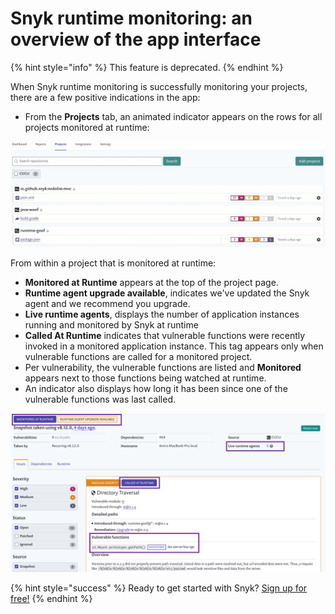 # Snyk runtime monitoring: an overview of the app interface

{% hint style="info" %}
This feature is deprecated.
{% endhint %}

When Snyk runtime monitoring is successfully monitoring your projects, there are a few positive indications in the app:

* From the **Projects** tab, an animated indicator appears on the rows for all projects monitored at runtime:

![ProjectsPage\_Filter\_GitHub.gif](../../.gitbook/assets/uuid-520448e8-52c7-250a-be13-df4e4518560c-en.gif)

From within a project that is monitored at runtime:

* **Monitored at Runtime** appears at the top of the project page.
* **Runtime agent upgrade available**, indicates we've updated the Snyk agent and we recommend you upgrade.
* **Live runtime agents**, displays the number of application instances running and monitored by Snyk at runtime
* **Called At Runtime** indicates that vulnerable functions were recently invoked in a monitored application instance. This tag appears only when vulnerable functions are called for a monitored project.
* Per vulnerability, the vulnerable functions are listed and **Monitored** appears next to those functions being watched at runtime.
* An indicator also displays how long it has been since one of the vulnerable functions was last called.

![](../../.gitbook/assets/uuid-6e84ffa7-04bd-413e-4bbb-3bd5de1d9092-en.png)

{% hint style="success" %}
Ready to get started with Snyk? [Sign up for free!](https://snyk.io/login?cta=sign-up&loc=footer&page=support_docs_page)
{% endhint %}

